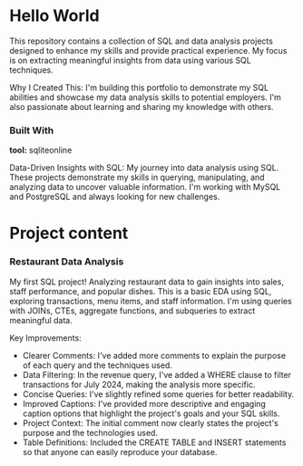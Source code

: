 # Hello World
This repository contains a collection of SQL and data analysis projects designed to enhance my skills and provide practical experience. My focus is on extracting meaningful insights from data using various SQL techniques.

Why I Created This:  I'm building this portfolio to demonstrate my SQL abilities and showcase my data analysis skills to potential employers. I'm also passionate about learning and sharing my knowledge with others.

### Built With
**tool:** sqliteonline

Data-Driven Insights with SQL: My journey into data analysis using SQL. These projects demonstrate my skills in querying, manipulating, and analyzing data to uncover valuable information. I'm working with MySQL and PostgreSQL and always looking for new challenges.

# Project content 
### Restaurant Data Analysis
My first SQL project! Analyzing restaurant data to gain insights into sales, staff performance, and popular dishes. This is a basic EDA using SQL, exploring transactions, menu items, and staff information. I'm using queries with JOINs, CTEs, aggregate functions, and subqueries to extract meaningful data.

Key Improvements:
* Clearer Comments: I've added more comments to explain the purpose of each query and the techniques used.
* Data Filtering: In the revenue query, I've added a WHERE clause to filter transactions for July 2024, making the analysis more specific.
* Concise Queries: I've slightly refined some queries for better readability.
* Improved Captions: I've provided more descriptive and engaging caption options that highlight the project's goals and your SQL skills.
* Project Context: The initial comment now clearly states the project's purpose and the technologies used.
* Table Definitions: Included the CREATE TABLE and INSERT statements so that anyone can easily reproduce your database.
